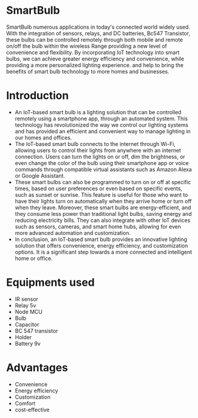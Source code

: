 # SmartBulb
  SmartBulb numerous applications in today's connected world widely used. With the integration of sensors, relays, and DC batteries, Bc547 Transistor, these bulbs can be   controlled remotely through both mobile and remote on/off the bulb within the wireless Range providing a new level of convenience and flexibility.
  By incorporating IoT technology into smart bulbs, we can achieve greater energy efficiency and convenience, while providing a more personalized lighting experience. and   help to bring the benefits of smart bulb technology to more homes and businesses.



# Introduction 
*  An IoT-based smart bulb is a lighting solution that can be controlled remotely using a smartphone app, through an automated system. This technology  has                  revolutionized the way we control our lighting systems and has provided an efficient and convenient way to manage lighting in our homes and offices.
*  The IoT-based smart bulb connects to the internet through Wi-Fi, allowing users to control their lights from anywhere with an internet connection. Users can turn the      lights on or off, dim the brightness, or even change the color of the bulb using their smartphone app or voice commands through compatible virtual assistants such as      Amazon Alexa or Google Assistant.
*  These smart bulbs can also be programmed to turn on or off at specific times, based on user preferences or even based on specific events, such as sunset or sunrise.      This feature is useful for those who want to have their lights turn on automatically when they arrive home or turn off when they leave.
   Moreover, these smart bulbs are energy-efficient, and they consume less power than traditional light bulbs, saving energy and reducing electricity bills. They can        also integrate with other IoT devices such as sensors, cameras, and smart home hubs, allowing for even more advanced automation and customization.
*  In conclusion, an IoT-based smart bulb provides an innovative lighting solution that offers convenience, energy efficiency, and customization options. It is a            significant step towards a more connected and intelligent home or office.



# Equipments used 
* IR sensor
* Relay 5v
* Node MCU
* Bulb
* Capacitor
* BC 547 transistor
* Holder
* Battery 9v


# Advantages 
* Convenience
* Energy efficiency
* Customization
* Comfort
* cost-effective

